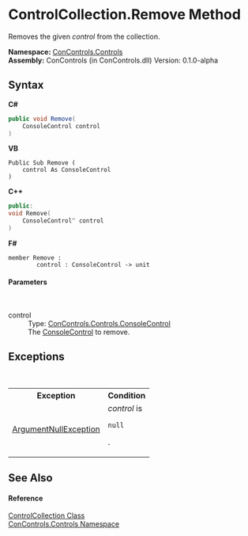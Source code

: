 # ControlCollection.Remove Method 
 

Removes the given *control* from the collection.

**Namespace:**&nbsp;<a href="8161a036-2926-0ace-99d3-20346d250e3b">ConControls.Controls</a><br />**Assembly:**&nbsp;ConControls (in ConControls.dll) Version: 0.1.0-alpha

## Syntax

**C#**<br />
``` C#
public void Remove(
	ConsoleControl control
)
```

**VB**<br />
``` VB
Public Sub Remove ( 
	control As ConsoleControl
)
```

**C++**<br />
``` C++
public:
void Remove(
	ConsoleControl^ control
)
```

**F#**<br />
``` F#
member Remove : 
        control : ConsoleControl -> unit 

```


#### Parameters
&nbsp;<dl><dt>control</dt><dd>Type: <a href="eae0acea-bdd1-dc08-7fda-dcd25c5f2082">ConControls.Controls.ConsoleControl</a><br />The <a href="eae0acea-bdd1-dc08-7fda-dcd25c5f2082">ConsoleControl</a> to remove.</dd></dl>

## Exceptions
&nbsp;<table><tr><th>Exception</th><th>Condition</th></tr><tr><td><a href="https://docs.microsoft.com/dotnet/api/system.argumentnullexception" target="_blank">ArgumentNullException</a></td><td>*control* is 
```
null
```
.</td></tr></table>

## See Also


#### Reference
<a href="72e613b7-790f-5a58-b25d-f7e6b12dcdce">ControlCollection Class</a><br /><a href="8161a036-2926-0ace-99d3-20346d250e3b">ConControls.Controls Namespace</a><br />